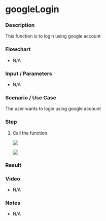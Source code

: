 # googleLogin

### Description

This function is to login using google account

### Flowchart

- N/A 

### Input / Parameters

- N/A 

### Scenario / Use Case

The user wants to login using google account
<br>

### Step

1. Call the function.

    ![](./googleLogin-step-1.png)
    
    ![](./googleLogin-step-2.png)
    
    
### Result


### Video

- N/A

<!--[![Video](http://i.imgur.com/Ot5DWAW.png)](https://youtu.be/StTqXEQ2l-Y?t=35s)-->

### Notes

- N/A